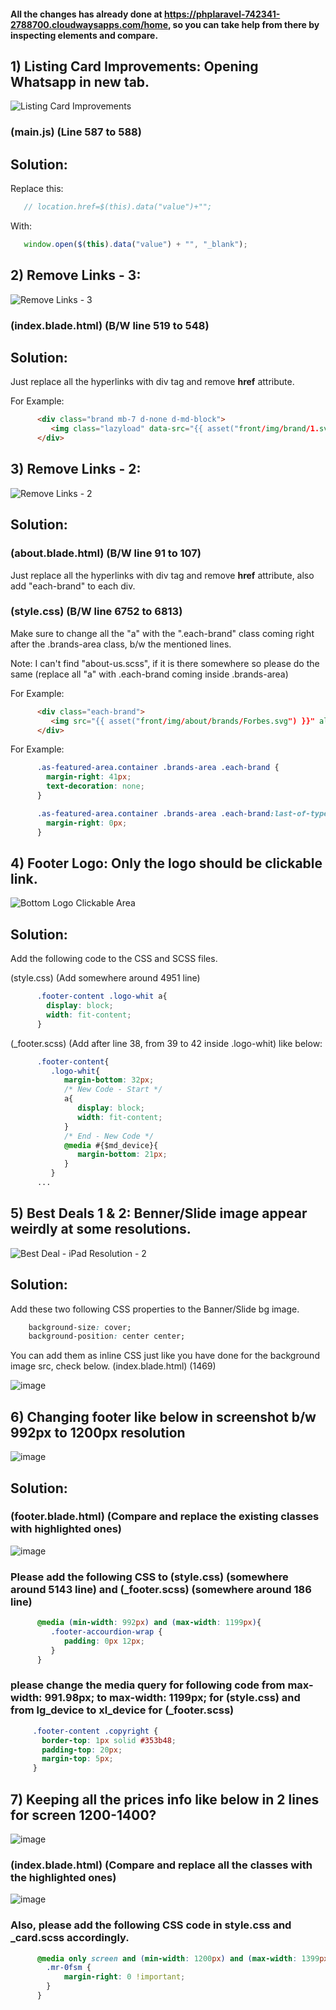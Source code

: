 #### All the changes has already done at https://phplaravel-742341-2788700.cloudwaysapps.com/home, so you can take help from there by inspecting elements and compare.

## 1) Listing Card Improvements: Opening Whatsapp in new tab.

![Listing Card Improvements](https://user-images.githubusercontent.com/64412852/182070614-b0065243-c2ea-496f-b755-1266cc5cbf88.png)


### (main.js) (Line 587 to 588)


## Solution: 


Replace this:

```js
   // location.href=$(this).data("value")+"";
```

With:

```js
   window.open($(this).data("value") + "", "_blank");
```

## 2) Remove Links - 3: 

![Remove Links - 3](https://user-images.githubusercontent.com/64412852/182071112-9ef1de55-29f4-498f-aea0-303190a2d78f.png)

### (index.blade.html) (B/W line 519 to 548)

## Solution: 

Just replace all the hyperlinks with div tag and remove <b>href</b> attribute.

For Example:

```html
      <div class="brand mb-7 d-none d-md-block">
         <img class="lazyload" data-src="{{ asset("front/img/brand/1.svg") }}" alt="">
      </div>
```

## 3) Remove Links - 2: 

![Remove Links - 2](https://user-images.githubusercontent.com/64412852/182073909-84a00b13-86a8-428e-80f6-23c33e7b7214.png)

## Solution: 

### (about.blade.html) (B/W line 91 to 107)
Just replace all the hyperlinks with div tag and remove <b>href</b> attribute, also add "each-brand" to each div. 
### (style.css) (B/W line 6752 to 6813)
Make sure to change all the "a" with the ".each-brand" class coming right after the .brands-area class, b/w the mentioned lines.

Note: I can't find "about-us.scss", if it is there somewhere so please do the same (replace all "a" with .each-brand coming inside .brands-area)
  
For Example:
```html
      <div class="each-brand">
         <img src="{{ asset("front/img/about/brands/Forbes.svg") }}" alt="" />
      </div>
```
For Example:


```css
      .as-featured-area.container .brands-area .each-brand {
        margin-right: 41px;
        text-decoration: none;
      }

      .as-featured-area.container .brands-area .each-brand:last-of-type {
        margin-right: 0px;
      }
```


## 4) Footer Logo: Only the logo should be clickable link.
![Bottom Logo Clickable Area](https://user-images.githubusercontent.com/64412852/182077675-8280e8d9-0418-4da0-b764-ff91d14e3315.png)

## Solution: 

Add the following code to the CSS and SCSS files.

(style.css) (Add somewhere around 4951 line)

```css
      .footer-content .logo-whit a{
        display: block;
        width: fit-content;
      }
```

(_footer.scss) (Add after line 38, from 39 to 42 inside .logo-whit) like below:

```css
      .footer-content{
         .logo-whit{
            margin-bottom: 32px;
            /* New Code - Start */
            a{
               display: block;
               width: fit-content;
            }
            /* End - New Code */
            @media #{$md_device}{
               margin-bottom: 21px; 
            }
         }
      ...
```

## 5) Best Deals 1 & 2: Benner/Slide image appear weirdly at some resolutions.
![Best Deal - iPad Resolution - 2](https://user-images.githubusercontent.com/64412852/182083408-9a972db2-217a-4300-98db-22e5533d9053.png)

## Solution: 

Add these two following CSS properties to the Banner/Slide bg image.

```css
    background-size: cover;
    background-position: center center;
```

You can add them as inline CSS just like you have done for the background image src, check below. 
(index.blade.html) (1469)

![image](https://user-images.githubusercontent.com/64412852/182085138-6bf285b9-9c21-4629-b795-f785ffbe933e.png)


## 6) Changing footer like below in screenshot b/w 992px to 1200px resolution
![image](https://user-images.githubusercontent.com/64412852/182098962-fd0a2926-cf27-4ee3-8262-7d93deb0e5e8.png)

## Solution: 

### (footer.blade.html) (Compare and replace the existing classes with highlighted ones)
![image](https://user-images.githubusercontent.com/64412852/182100631-acba7857-07e8-4edb-812a-414e7378a9a5.png)

### Please add the following CSS to (style.css) (somewhere around 5143 line) and (_footer.scss) (somewhere around 186 line) 
```css
      @media (min-width: 992px) and (max-width: 1199px){
         .footer-accourdion-wrap {
            padding: 0px 12px;
         }
      }
```
### please change the media query for following code from max-width: 991.98px; to max-width: 1199px; for (style.css) and from lg_device to xl_device for (_footer.scss)

```css
     .footer-content .copyright {
       border-top: 1px solid #353b48;
       padding-top: 20px;
       margin-top: 5px;
     }
``` 


## 7) Keeping all the prices info like below in 2 lines for screen 1200-1400?
![image](https://user-images.githubusercontent.com/64412852/182103607-1274a6f9-2b4f-41b2-b144-8807e5fafd09.png)

### (index.blade.html) (Compare and replace all the classes with the highlighted ones)
![image](https://user-images.githubusercontent.com/64412852/182110280-370478d5-c8f7-4982-8bdb-b40458c1bec8.png)

### Also, please add the following CSS code in style.css and _card.scss accordingly.

```css
      @media only screen and (min-width: 1200px) and (max-width: 1399px){
        .mr-0fsm {
            margin-right: 0 !important;
        }
      }
``` 





